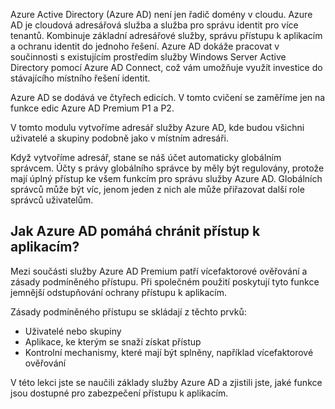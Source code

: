 Azure Active Directory (Azure AD) není jen řadič domény v cloudu. Azure AD je cloudová adresářová služba a služba pro správu identit pro více tenantů. Kombinuje základní adresářové služby, správu přístupu k aplikacím a ochranu identit do jednoho řešení. Azure AD dokáže pracovat v součinnosti s existujícím prostředím služby Windows Server Active Directory pomocí Azure AD Connect, což vám umožňuje využít investice do stávajícího místního řešení identit.

Azure AD se dodává ve čtyřech edicích. V tomto cvičení se zaměříme jen na funkce edic Azure AD Premium P1 a P2.

V tomto modulu vytvoříme adresář služby Azure AD, kde budou všichni uživatelé a skupiny podobně jako v místním adresáři.

Když vytvoříme adresář, stane se náš účet automaticky globálním správcem. Účty s právy globálního správce by měly být regulovány, protože mají úplný přístup ke všem funkcím pro správu služby Azure AD. Globálních správců může být víc, jenom jeden z nich ale může přiřazovat další role správců uživatelům.

## <a name="how-can-azure-ad-help-you-protect-access-to-applications"></a>Jak Azure AD pomáhá chránit přístup k aplikacím?

Mezi součásti služby Azure AD Premium patří vícefaktorové ověřování a zásady podmíněného přístupu. Při společném použití poskytují tyto funkce jemnější odstupňování ochrany přístupu k aplikacím.

Zásady podmíněného přístupu se skládají z těchto prvků:

- Uživatelé nebo skupiny
- Aplikace, ke kterým se snaží získat přístup
- Kontrolní mechanismy, které mají být splněny, například vícefaktorové ověřování

V této lekci jste se naučili základy služby Azure AD a zjistili jste, jaké funkce jsou dostupné pro zabezpečení přístupu k aplikacím.